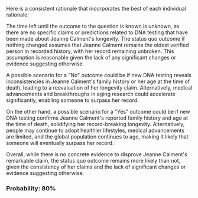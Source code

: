 Here is a consistent rationale that incorporates the best of each individual rationale:

The time left until the outcome to the question is known is unknown, as there are no specific claims or predictions related to DNA testing that have been made about Jeanne Calment's longevity. The status quo outcome if nothing changed assumes that Jeanne Calment remains the oldest verified person in recorded history, with her record remaining unbroken. This assumption is reasonable given the lack of any significant changes or evidence suggesting otherwise.

A possible scenario for a "No" outcome could be if new DNA testing reveals inconsistencies in Jeanne Calment's family history or her age at the time of death, leading to a reevaluation of her longevity claim. Alternatively, medical advancements and breakthroughs in aging research could accelerate significantly, enabling someone to surpass her record.

On the other hand, a possible scenario for a "Yes" outcome could be if new DNA testing confirms Jeanne Calment's reported family history and age at the time of death, solidifying her record-breaking longevity. Alternatively, people may continue to adopt healthier lifestyles, medical advancements are limited, and the global population continues to age, making it likely that someone will eventually surpass her record.

Overall, while there is no concrete evidence to disprove Jeanne Calment's remarkable claim, the status quo outcome remains more likely than not, given the consistency of her claims and the lack of significant changes or evidence suggesting otherwise.

### Probability: 80%
